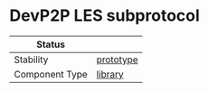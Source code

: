 <!---
Licensed to the Apache Software Foundation (ASF) under one or more contributor license agreements. See the NOTICE
file distributed with this work for additional information regarding copyright ownership. The ASF licenses this file
to You under the Apache License, Version 2.0 (the "License"); you may not use this file except in compliance with the
License. You may obtain a copy of the License at
 *
http://www.apache.org/licenses/LICENSE-2.0
 *
Unless required by applicable law or agreed to in writing, software distributed under the License is distributed on
an "AS IS" BASIS, WITHOUT WARRANTIES OR CONDITIONS OF ANY KIND, either express or implied. See the License for the
specific language governing permissions and limitations under the License.
 --->
# DevP2P LES subprotocol

| Status         |             |
|----------------|-------------|
| Stability      | [prototype] |
| Component Type | [library]   |

[prototype]:https://github.com/apache/incubator-tuweni/tree/main/docs/index.md#prototype
[library]:https://github.com/apache/incubator-tuweni/tree/main/docs/index.md#library